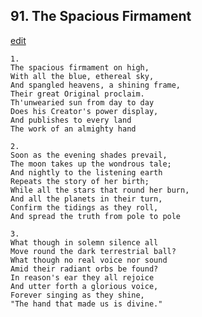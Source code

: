 
## 91.  The Spacious Firmament
[edit](https://docs.google.com/document/d/1P8XjqVp9F_UZuWb0hU_DAOM8IwLhVQPM/edit?mode=html)




    1.
    The spacious firmament on high,
    With all the blue, ethereal sky,
    And spangled heavens, a shining frame,
    Their great Original proclaim.
    Th'unwearied sun from day to day
    Does his Creator's power display,
    And publishes to every land
    The work of an almighty hand

    2.
    Soon as the evening shades prevail,
    The moon takes up the wondrous tale;
    And nightly to the listening earth
    Repeats the story of her birth;
    While all the stars that round her burn,
    And all the planets in their turn,
    Confirm the tidings as they roll,
    And spread the truth from pole to pole

    3.
    What though in solemn silence all
    Move round the dark terrestrial ball?
    What though no real voice nor sound
    Amid their radiant orbs be found?
    In reason's ear they all rejoice
    And utter forth a glorious voice,
    Forever singing as they shine,
    "The hand that made us is divine."
